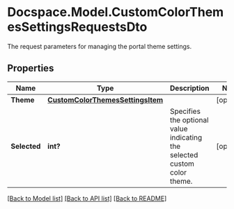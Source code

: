 # Docspace.Model.CustomColorThemesSettingsRequestsDto
The request parameters for managing the portal theme settings.

## Properties

Name | Type | Description | Notes
------------ | ------------- | ------------- | -------------
**Theme** | [**CustomColorThemesSettingsItem**](CustomColorThemesSettingsItem.md) |  | [optional] 
**Selected** | **int?** | Specifies the optional value indicating the selected custom color theme. | [optional] 

[[Back to Model list]](../README.md#documentation-for-models) [[Back to API list]](../README.md#documentation-for-api-endpoints) [[Back to README]](../README.md)

